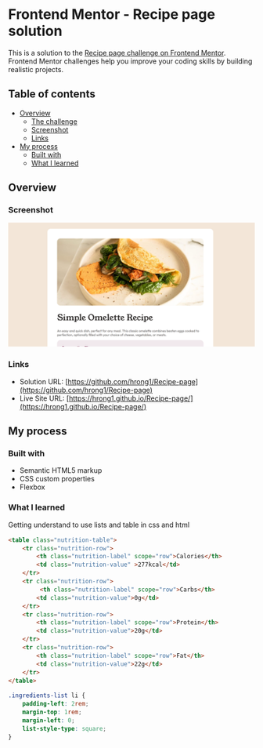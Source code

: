 # Frontend Mentor - Recipe page solution

This is a solution to the [Recipe page challenge on Frontend Mentor](https://www.frontendmentor.io/challenges/recipe-page-KiTsR8QQKm). Frontend Mentor challenges help you improve your coding skills by building realistic projects. 

## Table of contents

- [Overview](#overview)
  - [The challenge](#the-challenge)
  - [Screenshot](#screenshot)
  - [Links](#links)
- [My process](#my-process)
  - [Built with](#built-with)
  - [What I learned](#what-i-learned)

## Overview

### Screenshot

![](./screenshot.png)

### Links

- Solution URL: [https://github.com/hrong1/Recipe-page](https://github.com/hrong1/Recipe-page)
- Live Site URL: [https://hrong1.github.io/Recipe-page/](https://hrong1.github.io/Recipe-page/)

## My process

### Built with

- Semantic HTML5 markup
- CSS custom properties
- Flexbox

### What I learned

Getting understand to use lists and table in css and html

```html
<table class="nutrition-table">
    <tr class="nutrition-row">
        <th class="nutrition-label" scope="row">Calories</th>
        <td class="nutrition-value" >277kcal</td>
    </tr>
    <tr class="nutrition-row">
         <th class="nutrition-label" scope="row">Carbs</th>
        <td class="nutrition-value">0g</td>
    </tr>
    <tr class="nutrition-row">
        <th class="nutrition-label" scope="row">Protein</th>
        <td class="nutrition-value">20g</td>
    </tr>
    <tr class="nutrition-row">
        <th class="nutrition-label" scope="row">Fat</th>
        <td class="nutrition-value">22g</td>
    </tr>
</table>
```
```css
.ingredients-list li {
    padding-left: 2rem;
    margin-top: 1rem;
    margin-left: 0;
    list-style-type: square;
}
```



